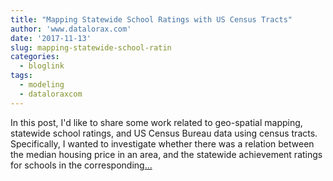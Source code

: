 ```yaml
---
title: "Mapping Statewide School Ratings with US Census Tracts"
author: 'www.datalorax.com'
date: '2017-11-13'
slug: mapping-statewide-school-ratin
categories:
  - bloglink
tags:
  - modeling
  - dataloraxcom
---
```


In this post, I'd like to share some work related to geo-spatial mapping, statewide school ratings, and US Census Bureau data using census tracts. Specifically, I wanted to investigate whether there was a relation between the median housing price in an area, and the statewide achievement ratings for schools in the corresponding[... <i class="fas fa-external-link-alt"></i>](http://www.dandersondata.com/post/mapping-statewide-school-ratings-with-us-census-tracts/)

